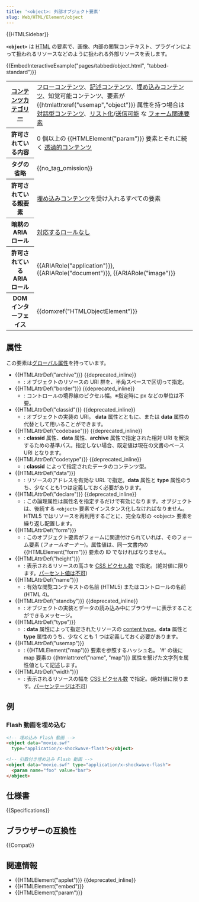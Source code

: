 ```yaml
---
title: '<object>: 外部オブジェクト要素'
slug: Web/HTML/Element/object
---
```


{{HTMLSidebar}}

**`<object>`** は [HTML](/ja/docs/Web/HTML) の要素で、画像、内部の閲覧コンテキスト、プラグインによって扱われるリソースなどのように扱われる外部リソースを表します。

{{EmbedInteractiveExample("pages/tabbed/object.html", "tabbed-standard")}}

<table class="properties">
  <tbody>
    <tr>
      <th scope="row">
        <a href="/ja/docs/Web/Guide/HTML/Content_categories">コンテンツカテゴリー</a>
      </th>
      <td>
        <a href="/ja/docs/Web/Guide/HTML/Content_categories#フローコンテンツ">フローコンテンツ</a>、<a href="/ja/docs/Web/Guide/HTML/Content_categories#記述コンテンツ">記述コンテンツ</a>、<a href="/ja/docs/Web/Guide/HTML/Content_categories#埋め込みコンテンツ">埋め込みコンテンツ</a>、知覚可能コンテンツ、要素が {{htmlattrxref("usemap","object")}} 属性を持つ場合は <a href="/ja/docs/Web/Guide/HTML/Content_categories#対話型コンテンツ">対話型コンテンツ</a>、<a href="/ja/docs/Web/Guide/HTML/Content_categories#リスト化">リスト化</a>/<a href="/ja/docs/Web/Guide/HTML/Content_categories#送信可能">送信可能</a> な <a href="/ja/docs/Web/Guide/HTML/Content_categories#フォーム関連コンテンツ">フォーム関連要素</a>
      </td>
    </tr>
    <tr>
      <th scope="row">許可されている内容</th>
      <td>
        0 個以上の {{HTMLElement("param")}} 要素とそれに続く <a href="/ja/docs/Web/Guide/HTML/Content_categories#透過的コンテンツ">透過的コンテンツ</a>
      </td>
    </tr>
    <tr>
      <th scope="row">タグの省略</th>
      <td>{{no_tag_omission}}</td>
    </tr>
    <tr>
      <th scope="row">許可されている親要素</th>
      <td>
        <a href="/ja/docs/Web/Guide/HTML/Content_categories#埋め込みコンテンツ">埋め込みコンテンツ</a>を受け入れるすべての要素
      </td>
    </tr>
    <tr>
      <th scope="row">暗黙の ARIA ロール</th>
      <td>
        <a href="https://www.w3.org/TR/html-aria/#dfn-no-corresponding-role">対応するロールなし</a></td>
    </tr>
    <tr>
      <th scope="row">許可されている ARIA ロール</th>
      <td>{{ARIARole("application")}}, {{ARIARole("document")}}, {{ARIARole("image")}}</td>
    </tr>
    <tr>
      <th scope="row">DOM インターフェイス</th>
      <td>{{domxref("HTMLObjectElement")}}</td>
    </tr>
  </tbody>
</table>

## 属性

この要素は[グローバル属性](/ja/docs/Web/HTML/Global_attributes)を持っています。

- {{HTMLAttrDef("archive")}} {{deprecated_inline}}
  - : オブジェクトのリソースの URI 群を、半角スペースで区切って指定。
- {{HTMLAttrDef("border")}} {{deprecated_inline}}
  - : コントロールの境界線のピクセル幅。※指定時に px などの単位は不要。
- {{HTMLAttrDef("classid")}} {{deprecated_inline}}
  - : オブジェクトの実装の URI。 **data** 属性とともに、または **data** 属性の代替として用いることができます。
- {{HTMLAttrDef("codebase")}} {{deprecated_inline}}
  - : **classid** 属性、**data** 属性、**archive** 属性で指定された相対 URI を解決するための基準パス。指定しない場合、既定値は現在の文書のベース URI となります。
- {{HTMLAttrDef("codetype")}} {{deprecated_inline}}
  - : **classid** によって指定されたデータのコンテンツ型。
- {{HTMLAttrDef("data")}}
  - : リソースのアドレスを有効な URL で指定。**data** 属性と **type** 属性のうち、少なくとも1つは定義しておく必要があります。
- {{HTMLAttrDef("declare")}} {{deprecated_inline}}
  - : この論理属性は属性名を指定するだけで有効になります。オブジェクトは、後続する `<object>` 要素でインスタンス化しなければなりません。HTML5 ではリソースを再利用するごとに、完全な形の \<object> 要素を繰り返し配置します。
- {{HTMLAttrDef("form")}}
  - : このオブジェクト要素がフォームに関連付けられていれば、そのフォーム要素 (_フォームオーナー_)。属性値は、同一文書内の {{HTMLElement("form")}} 要素の ID でなければなりません。
- {{HTMLAttrDef("height")}}
  - : 表示されるリソースの高さを [CSS ピクセル数](https://drafts.csswg.org/css-values/#px) で指定。(絶対値に限ります。[パーセント値は不可](https://html.spec.whatwg.org/multipage/embedded-content.html#dimension-attributes))
- {{HTMLAttrDef("name")}}
  - : 有効な閲覧コンテキストの名前 (HTML5) またはコントロールの名前 (HTML 4)。
- {{HTMLAttrDef("standby")}} {{deprecated_inline}}
  - : オブジェクトの実装とデータの読み込み中にブラウザーに表示することができるメッセージ。
- {{HTMLAttrDef("type")}}
  - : **data** 属性によって指定されたリソースの [content type](/ja/docs/Glossary/MIME_type)。**data** 属性と **type** 属性のうち、少なくとも 1 つは定義しておく必要があります。
- {{HTMLAttrDef("usemap")}}
  - : {{HTMLElement("map")}} 要素を参照するハッシュ名。 '#' の後に map 要素の {{htmlattrxref("name", "map")}} 属性を繋げた文字列を属性値として記述します。
- {{HTMLAttrDef("width")}}
  - : 表示されるリソースの幅を [CSS ピクセル数](https://drafts.csswg.org/css-values/#px) で指定。(絶対値に限ります。[パーセンテージは不可](https://html.spec.whatwg.org/multipage/embedded-content.html#dimension-attributes))

## 例

### Flash 動画を埋め込む

```html
<!-- 埋め込み Flash 動画 -->
<object data="movie.swf"
  type="application/x-shockwave-flash"></object>

<!-- 引数付き埋め込み Flash 動画 -->
<object data="movie.swf" type="application/x-shockwave-flash">
  <param name="foo" value="bar">
</object>
```

## 仕様書

{{Specifications}}

## ブラウザーの互換性

{{Compat}}

## 関連情報

- {{HTMLElement("applet")}} {{deprecated_inline}}
- {{HTMLElement("embed")}}
- {{HTMLElement("param")}}
